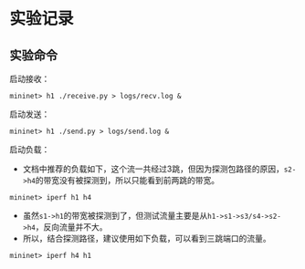 # 实验记录
## 实验命令
启动接收：
```shell
mininet> h1 ./receive.py > logs/recv.log &
```

启动发送：
```shell
mininet> h1 ./send.py > logs/send.log &
```

启动负载：
* 文档中推荐的负载如下，这个流一共经过3跳，但因为探测包路径的原因，`s2->h4`的带宽没有被探测到，所以只能看到前两跳的带宽。
```shell
mininet> iperf h1 h4 
```
* 虽然`s1->h1`的带宽被探测到了，但测试流量主要是从`h1->s1->s3/s4->s2->h4`，反向流量并不大。
* 所以，结合探测路径，建议使用如下负载，可以看到三跳端口的流量。
```shell
mininet> iperf h4 h1 
```